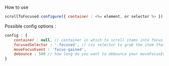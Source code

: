 

How to use

```javascript
scrollToFocused.configure({ container : <%= element, or selector %> }).start();
```

Possible config options :
```javascript
config : {
    container : null, // container in which to scroll items into focus.
    focusedSelector : '.focused', // css selector to grab the item that has focus
    moveFocusEvent : 'focus-gained',
    debounce : 500 // how long do you want to debounce your moveFocusEvent
}
```

